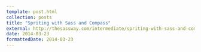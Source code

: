 ```yaml
---
template: post.html
collection: posts
title: "Spriting with Sass and Compass"
external: http://thesassway.com/intermediate/spriting-with-sass-and-compass
date: 2014-03-23
formattedDate: 2014-03-23
---
```

